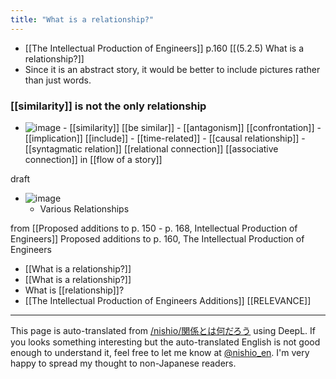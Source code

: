 ```yaml
---
title: "What is a relationship?"
---
```


- [[The Intellectual Production of Engineers]]  p.160  [[(5.2.5) What is a relationship?]]
- Since it is an abstract story, it would be better to include pictures rather than just words.

### [[similarity]] is not the only relationship
- ![image](https://gyazo.com/d0b81e084efdfcb0c33a50fa9f6fcccd/thumb/1000)
        - [[similarity]]   [[be similar]]
        - [[antagonism]]   [[confrontation]]
        - [[implication]]   [[include]]
        - [[time-related]]
        - [[causal relationship]]
        - [[syntagmatic relation]] [[relational connection]] [[associative connection]] in [[flow of a story]]

draft
- ![image](https://gyazo.com/c7c3016748bea053469fad8a375f2f3a/thumb/1000)
    - Various Relationships

from  [[Proposed additions to p. 150 - p. 168, Intellectual Production of Engineers]]
Proposed additions to p. 160, The Intellectual Production of Engineers

- [[What is a relationship?]]
- [[What is a relationship?]]
- What is [[relationship]]?
- [[The Intellectual Production of Engineers Additions]]
[[RELEVANCE]]

---
This page is auto-translated from [/nishio/関係とは何だろう](https://scrapbox.io/nishio/関係とは何だろう) using DeepL. If you looks something interesting but the auto-translated English is not good enough to understand it, feel free to let me know at [@nishio_en](https://twitter.com/nishio_en). I'm very happy to spread my thought to non-Japanese readers.